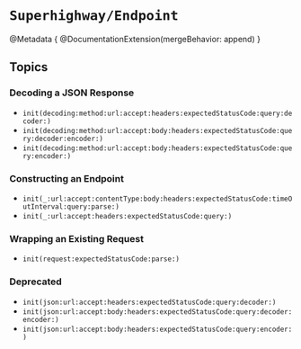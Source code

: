 # ``Superhighway/Endpoint``

@Metadata {
    @DocumentationExtension(mergeBehavior: append)
}

## Topics

### Decoding a JSON Response

- ``init(decoding:method:url:accept:headers:expectedStatusCode:query:decoder:)``
- ``init(decoding:method:url:accept:body:headers:expectedStatusCode:query:decoder:encoder:)``
- ``init(decoding:method:url:accept:body:headers:expectedStatusCode:query:encoder:)``

### Constructing an Endpoint

- ``init(_:url:accept:contentType:body:headers:expectedStatusCode:timeOutInterval:query:parse:)``
- ``init(_:url:accept:headers:expectedStatusCode:query:)``

### Wrapping an Existing Request

- ``init(request:expectedStatusCode:parse:)``

### Deprecated

- ``init(json:url:accept:headers:expectedStatusCode:query:decoder:)``
- ``init(json:url:accept:body:headers:expectedStatusCode:query:decoder:encoder:)``
- ``init(json:url:accept:body:headers:expectedStatusCode:query:encoder:)``
